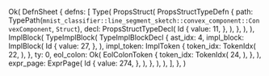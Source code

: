 Ok(
    DefnSheet {
        defns: [
            Type(
                PropsStruct(
                    PropsStructTypeDefn {
                        path: TypePath(`mnist_classifier::line_segment_sketch::convex_component::ConvexComponent`, `Struct`),
                        decl: PropsStructTypeDecl(
                            Id {
                                value: 11,
                            },
                        ),
                    },
                ),
            ),
            ImplBlock(
                TypeImplBlock(
                    TypeImplBlockDecl {
                        ast_idx: 4,
                        impl_block: ImplBlock(
                            Id {
                                value: 27,
                            },
                        ),
                        impl_token: ImplToken {
                            token_idx: TokenIdx(
                                22,
                            ),
                        },
                        ty: 0,
                        eol_colon: Ok(
                            EolColonToken {
                                token_idx: TokenIdx(
                                    24,
                                ),
                            },
                        ),
                        expr_page: ExprPage(
                            Id {
                                value: 274,
                            },
                        ),
                    },
                ),
            ),
        ],
    },
)